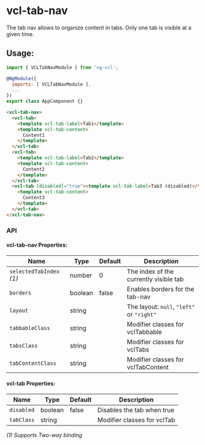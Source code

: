 # vcl-tab-nav
The tab nav allows to organize content in tabs.
Only one tab is visible at a given time.

## Usage:

```js
import { VCLTabNavModule } from 'ng-vcl';

@NgModule({
  imports: [ VCLTabNavModule ],
  ...
})
export class AppComponent {}
```

```html
<vcl-tab-nav>
  <vcl-tab>
    <template vcl-tab-label>Tab1</template>
    <template vcl-tab-content>
      Content1
    </template>
  </vcl-tab>
  <vcl-tab>
    <template vcl-tab-label>Tab2</template>
    <template vcl-tab-content>
      Content2
    </template>
  </vcl-tab>
  <vcl-tab [disabled]="true"><template vcl-tab-label>Tab3 (disabled)</template>
    <template vcl-tab-content>
      Content3
    </template>
  </vcl-tab>
</vcl-tab-nav>
```

### API 

#### vcl-tab-nav Properties:

| Name                     | Type        | Default  | Description
| ------------             | ----------- | -------- |--------------
| `selectedTabIndex` *(1)* | number      |        0 | The index of the currently visible tab
| `borders`                | boolean     |    false | Enables borders for the tab-nav
| `layout`                 | string      |          | The layout: `null`, `"left"` or `"right"`
| `tabbableClass`          | string      |          | Modifier classes for vclTabbable
| `tabsClass`              | string      |          | Modifier classes for vclTabs
| `tabContentClass`        | string      |          | Modifier classes for vclTabContent

#### vcl-tab Properties:

| Name                     | Type        | Default  | Description
| ------------             | ----------- | -------- |--------------
| `disabled`               | boolean     |   false  | Disables the tab when true   
| `tabClass`               | string      |          | Modifier classes for vclTab   

*(1) Supports Two-way binding*
